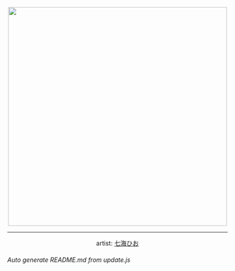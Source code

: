 
<p align="center">
  <img width="500" src="https://nekos.best/api/v2/neko/0131.png">
  <hr/>
  <center>
    artist: <a href="https://www.pixiv.net/en/artworks/61622764">七海ひお</a>
  </center>
</p>


###### Auto generate README.md from update.js


